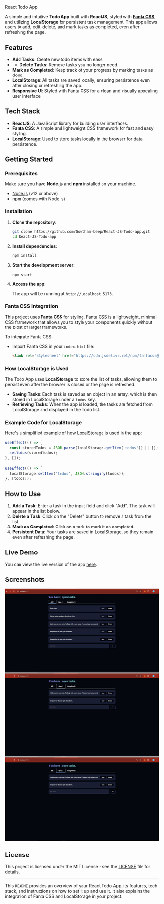  React Todo App

A simple and intuitive **Todo App** built with **ReactJS**, styled with **[Fanta CSS](https://www.fantacss.smoljames.com/)**, and utilizing **LocalStorage** for persistent task management. This app allows users to add, edit, delete, and mark tasks as completed, even after refreshing the page.

## Features

- **Add Tasks**: Create new todo items with ease.
- - **Delete Tasks**: Remove tasks you no longer need.
- **Mark as Completed**: Keep track of your progress by marking tasks as done.
- **LocalStorage**: All tasks are saved locally, ensuring persistence even after closing or refreshing the app.
- **Responsive UI**: Styled with Fanta CSS for a clean and visually appealing user interface.

## Tech Stack

- **ReactJS**: A JavaScript library for building user interfaces.
- **Fanta CSS**: A simple and lightweight CSS framework for fast and easy styling.
- **LocalStorage**: Used to store tasks locally in the browser for data persistence.

## Getting Started

### Prerequisites

Make sure you have **Node.js** and **npm** installed on your machine.

- [Node.js](https://nodejs.org/) (v12 or above)
- npm (comes with Node.js)

### Installation

1. **Clone the repository**:

   ```bash
   git clone https://github.com/Gowtham-beep/React-JS-Todo-app.git
   cd React-JS-Todo-app
   ```

2. **Install dependencies**:

   ```bash
   npm install
   ```

3. **Start the development server**:

   ```bash
   npm start
   ```

4. **Access the app**:

   The app will be running at `http://localhost:5173`.

### Fanta CSS Integration

This project uses **[Fanta CSS](https://www.fantacss.smoljames.com/)** for styling. Fanta CSS is a lightweight, minimal CSS framework that allows you to style your components quickly without the bloat of larger frameworks.

To integrate Fanta CSS:

- Import Fanta CSS in your `index.html` file:

   ```html
   <link rel="stylesheet" href="https://cdn.jsdelivr.net/npm/fantacss@0.1.0/fanta.min.css">
   ```

### How LocalStorage is Used

The Todo App uses **LocalStorage** to store the list of tasks, allowing them to persist even after the browser is closed or the page is refreshed.

- **Saving Tasks**: Each task is saved as an object in an array, which is then stored in LocalStorage under a `todos` key.
- **Retrieving Tasks**: When the app is loaded, the tasks are fetched from LocalStorage and displayed in the Todo list.

### Example Code for LocalStorage

Here's a simplified example of how LocalStorage is used in the app:

```js
useEffect(() => {
  const storedTodos = JSON.parse(localStorage.getItem('todos')) || [];
  setTodos(storedTodos);
}, []);

useEffect(() => {
  localStorage.setItem('todos', JSON.stringify(todos));
}, [todos]);
```

## How to Use

1. **Add a Task**: Enter a task in the input field and click "Add". The task will appear in the list below.
2. **Delete a Task**: Click on the "Delete" button to remove a task from the list.
3. **Mark as Completed**: Click on a task to mark it as completed.
4. **Persistent Data**: Your tasks are saved in LocalStorage, so they remain even after refreshing the page.

## Live Demo

You can view the live version of the app [here](https://your-live-demo-url).

## Screenshots

![Todo App All tasks](Todo-app/src/assets/todo-all.jpg)
![Todo App Open tasks](Todo-app/src/assets/todo-open.jpg)
![Todo App completed tasks](Todo-app/src/assets/todo-completed.jpg)

## License

This project is licensed under the MIT License - see the [LICENSE](LICENSE) file for details.

---

This `README` provides an overview of your React Todo App, its features, tech stack, and instructions on how to set it up and use it. It also explains the integration of Fanta CSS and LocalStorage in your project.
